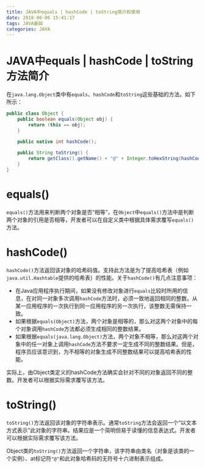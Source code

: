 ```yaml
---
title: JAVA中equals | hashCode | toString简介和使用
date: 2018-06-06 15:41:17
tags: JAVA基础
categories: JAVA
---
```


# JAVA中equals | hashCode | toString方法简介

在`java.lang.Object`类中有`equals`、`hashCode`和`toString`这些基础的方法。如下所示：

```java
public class Object {
    public boolean equals(Object obj) {
        return (this == obj);
    }

    public native int hashCode();
    
    public String toString() {
        return getClass().getName() + "@" + Integer.toHexString(hashCode());
    }
}
```

# equals()

`equals()`方法用来判断两个对象是否“相等”，在`Object`中`equals()`方法中是判断两个对象的引用是否相等，开发者可以在自定义类中根据具体需求覆写`equals()`方法。

# hashCode()

`hashCode()`方法返回该对象的哈希码值。支持此方法是为了提高哈希表（例如 `java.util.Hashtable`提供的哈希表）的性能。关于`hashCode()`有几点注意事项：

- 在Java应用程序执行期间，如果没有修改对象进行`equals`比较时所用的信息，在对同一对象多次调用`hashCode`方法时，必须一致地返回相同的整数。从某一应用程序的一次执行到同一应用程序的另一次执行，该整数无需保持一致。
- 如果根据`equals(Object)`方法，两个对象是相等的，那么对这两个对象中的每个对象调用`hashCode`方法都必须生成相同的整数结果。
- 如果根据`equals(java.lang.Object)`方法，两个对象不相等，那么对这两个对象中的任一对象上调用`hashCode`方法不要求一定生成不同的整数结果。但是，程序员应该意识到，为不相等的对象生成不同整数结果可以提高哈希表的性能。

实际上，由Object类定义的hashCode方法确实会针对不同的对象返回不同的整数。开发者可以根据实际需求覆写该方法。

# toString()

`toString()`方法返回该对象的字符串表示。通常`toString`方法会返回一个“以文本方式表示”此对象的字符串。结果应是一个简明但易于读懂的信息表达式。开发者可以根据实际需求覆写该方法。

Object类的`toString()`方法返回一个字符串，该字符串由类名（对象是该类的一个实例）、at标记符`"@"`和此对象哈希码的无符号十六进制表示组成。
